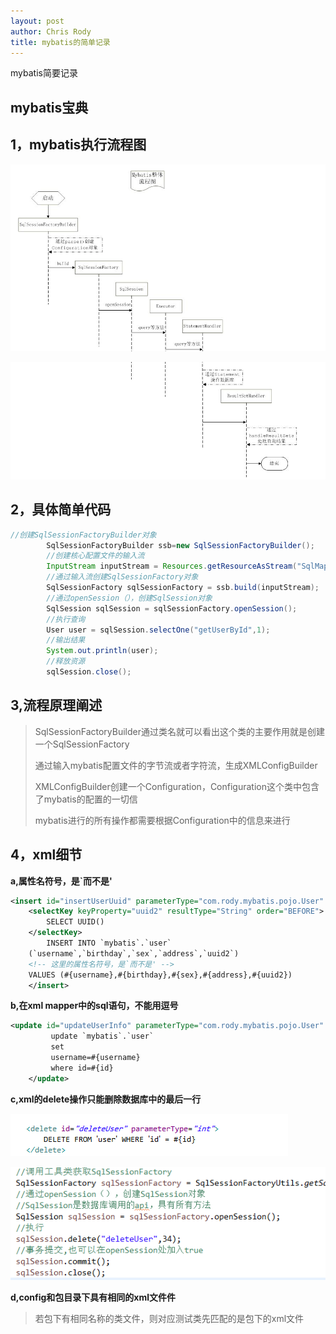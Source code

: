 ```yaml
---
layout: post
author: Chris Rody
title: mybatis的简单记录
---
```


mybatis简要记录

## mybatis宝典

## 1，mybatis执行流程图

![mybatis](https://github.com/rodyyyy/rodyyyy.github.io/raw/master/images/mybatis流程1.png)

![mybaa](https://github.com/rodyyyy/rodyyyy.github.io/raw/master/images/mybatis流程2.png)

## 2，具体简单代码

``` java
//创建SqlSessionFactoryBuilder对象
		SqlSessionFactoryBuilder ssb=new SqlSessionFactoryBuilder();
		//创建核心配置文件的输入流
		InputStream inputStream = Resources.getResourceAsStream("SqlMapConfig.xml");
		//通过输入流创建SqlSessionFactory对象
		SqlSessionFactory sqlSessionFactory = ssb.build(inputStream);
		//通过openSession（），创建SqlSession对象
		SqlSession sqlSession = sqlSessionFactory.openSession();
		//执行查询
		User user = sqlSession.selectOne("getUserById",1);
		//输出结果
		System.out.println(user);
		//释放资源
		sqlSession.close();
```

## 3,流程原理阐述

>SqlSessionFactoryBuilder通过类名就可以看出这个类的主要作用就是创建一个SqlSessionFactory
>
>通过输入mybatis配置文件的字节流或者字符流，生成XMLConfigBuilder
>
>XMLConfigBuilder创建一个Configuration，Configuration这个类中包含了mybatis的配置的一切信
>
>mybatis进行的所有操作都需要根据Configuration中的信息来进行

## 4，xml细节

**a,属性名符号，是`而不是'**

```xml
<insert id="insertUserUuid" parameterType="com.rody.mybatis.pojo.User" useGeneratedKeys="true" keyProperty="id">
	<selectKey keyProperty="uuid2" resultType="String" order="BEFORE">
		SELECT UUID()
	</selectKey>    
		INSERT INTO `mybatis`.`user`
	(`username`,`birthday`,`sex`,`address`,`uuid2`)
    <!-- 这里的属性名符号，是`而不是' -->
	VALUES (#{username},#{birthday},#{sex},#{address},#{uuid2})
	</insert>
```

**b,在xml mapper中的sql语句，不能用逗号**

```xml
<update id="updateUserInfo" parameterType="com.rody.mybatis.pojo.User" >
	     update `mybatis`.`user`
	     set 
         username=#{username}
	     where id=#{id}
	</update>
```

**c,xml的delete操作只能删除数据库中的最后一行**

![01patch](https://github.com/rodyyyy/rodyyyy.github.io/raw/master/images/delete.png)

![01patch](https://github.com/rodyyyy/rodyyyy.github.io/raw/master/images/delete1.png)

**d,config和包目录下具有相同的xml文件件**

>若包下有相同名称的类文件，则对应测试类先匹配的是包下的xml文件
